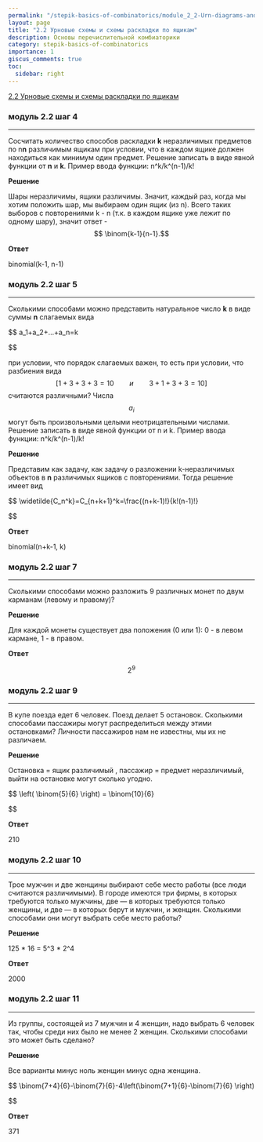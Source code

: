 ```yaml
---
permalink: "/stepik-basics-of-combinatorics/module_2_2-Urn-diagrams-and-box-layout-diagrams"
layout: page
title: "2.2 Урновые схемы и схемы раскладки по ящикам"
description: Основы перечислительной комбиаторики
category: stepik-basics-of-combinatorics
importance: 1
giscus_comments: true
toc:
  sidebar: right
---
```


[2.2 Урновые схемы и схемы раскладки по ящикам](https://stepik.org/lesson/9483/step/1?unit=3087)

### модуль 2.2 шаг 4

---

Сосчитать количество способов раскладки **k** неразличимых предметов по n**n** различимым ящикам при условии, что в каждом ящике должен находиться как минимум один предмет. Решение записать в виде явной функции от **n** и **k**. Пример ввода функции: n^k/k^(n-1)/k!

**Решение**

Шары неразличимы, ящики различимы. Значит, каждый раз, когда мы хотим положить шар, мы выбираем один ящик (из n). Всего таких выборов c повторениями k - n (т.к. в каждом ящике уже лежит по одному шару), значит ответ - $$ \binom{k-1}{n-1}.$$

**Ответ**

binomial(k-1, n-1)


### модуль 2.2 шаг 5

---

Cколькими способами можно представить натуральное число **k** в виде суммы **n** слагаемых вида

$$
a_1+a_2+...+a_n=k

$$

при условии, что порядок слагаемых важен, то есть при условии, что разбиения вида
$$[ 1+3+3+3=10\qquad и \qquad 3+1+3+3=10 ]$$
считаются различными? Числа $$a_i$$ могут быть произвольными целыми неотрицательными числами. Решение записать в виде явной функции от n и k. Пример ввода функции: n^k/k^(n-1)/k!

**Решение**

Представим как задачу, как задачу о разложении k-неразличимых объектов в **n** различимых ящиков с повторениями. Тогда решение имеет вид

$$
\widetilde{C_n^k}=C_{n+k+1}^k=\frac{(n+k-1)!}{k!(n-1)!}

$$

**Ответ**

binomial(n+k-1, k)


### модуль 2.2 шаг 7

---

Сколькими способами можно разложить 9 различных монет по двум карманам (левому и правому)?

**Решение**

Для каждой монеты существует два положения (0 или 1): 0 - в левом кармане, 1 - в правом.

**Ответ**

$$2^9$$

### модуль 2.2 шаг 9

---

В купе поезда едет 6 человек. Поезд делает 5 остановок. Сколькими способами пассажиры могут распределиться между этими остановками? Личности пассажиров нам не известны, мы их не различаем.

**Решение**

Остановка = ящик различимый , пассажир = предмет неразличимый, выйти на остановке могут сколько угодно.

$$
\left( \binom{5}{6} \right) = \binom{10}{6}

$$

**Ответ**

210


### модуль 2.2 шаг 10

---

Трое мужчин и две женщины выбирают себе место работы (все люди считаются различимыми). В городе имеются три фирмы, в которых требуются только мужчины, две — в которых требуются только женщины, и две — в которых берут и мужчин, и женщин. Сколькими способами они могут выбрать себе место работы?

**Решение**

125 * 16 = 5^3 * 2^4

**Ответ**

2000

### модуль 2.2 шаг 11

---

Из группы, состоящей из 7 мужчин и 4 женщин, надо выбрать 6 человек так, чтобы среди них было не менее 2 женщин. Сколькими способами это может быть сделано?

**Решение**

Все варианты минус ноль женщин минус одна женщина.

$$
\binom{7+4}{6}-\binom{7}{6}-4\left(\binom{7+1}{6}-\binom{7}{6} \right)

$$

**Ответ**

371